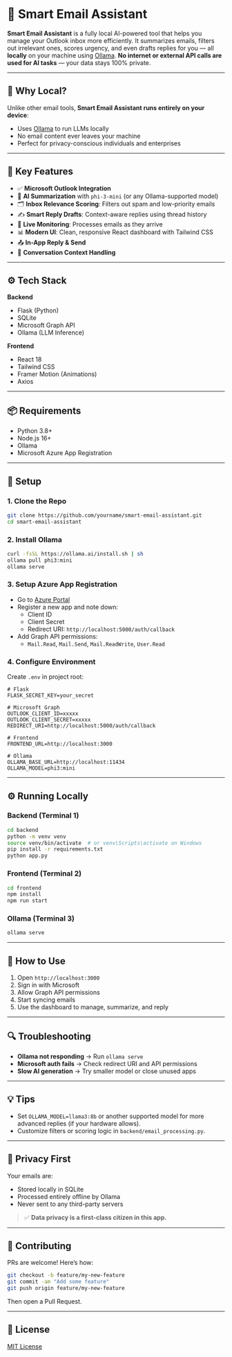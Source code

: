 # 📧 Smart Email Assistant

**Smart Email Assistant** is a fully local AI-powered tool that helps you manage your Outlook inbox more efficiently. It summarizes emails, filters out irrelevant ones, scores urgency, and even drafts replies for you — all **locally** on your machine using [Ollama](https://ollama.ai/). **No internet or external API calls are used for AI tasks** — your data stays 100% private.

---

## 🔑 Why Local?

Unlike other email tools, **Smart Email Assistant runs entirely on your device**:
- Uses [Ollama](https://ollama.ai/) to run LLMs locally
- No email content ever leaves your machine
- Perfect for privacy-conscious individuals and enterprises

---

## 🚀 Key Features

- ✅ **Microsoft Outlook Integration**  
- 🧠 **AI Summarization** with `phi-3-mini` (or any Ollama-supported model)  
- 🗂️ **Inbox Relevance Scoring**: Filters out spam and low-priority emails  
- ✍️ **Smart Reply Drafts**: Context-aware replies using thread history  
- 🔁 **Live Monitoring**: Processes emails as they arrive  
- 📊 **Modern UI**: Clean, responsive React dashboard with Tailwind CSS  
- 📤 **In-App Reply & Send**  
- 🧵 **Conversation Context Handling**

---

## ⚙️ Tech Stack

**Backend**
- Flask (Python)
- SQLite
- Microsoft Graph API
- Ollama (LLM Inference)

**Frontend**
- React 18
- Tailwind CSS
- Framer Motion (Animations)
- Axios

---

## 📦 Requirements

- Python 3.8+
- Node.js 16+
- Ollama
- Microsoft Azure App Registration

---

## 🧪 Setup

### 1. Clone the Repo

```bash
git clone https://github.com/yourname/smart-email-assistant.git
cd smart-email-assistant
```

### 2. Install Ollama

```bash
curl -fsSL https://ollama.ai/install.sh | sh
ollama pull phi3:mini
ollama serve
```

### 3. Setup Azure App Registration

- Go to [Azure Portal](https://portal.azure.com)
- Register a new app and note down:
  - Client ID
  - Client Secret
  - Redirect URI: `http://localhost:5000/auth/callback`
- Add Graph API permissions:
  - `Mail.Read`, `Mail.Send`, `Mail.ReadWrite`, `User.Read`

### 4. Configure Environment

Create `.env` in project root:

```env
# Flask
FLASK_SECRET_KEY=your_secret

# Microsoft Graph
OUTLOOK_CLIENT_ID=xxxxx
OUTLOOK_CLIENT_SECRET=xxxxx
REDIRECT_URI=http://localhost:5000/auth/callback

# Frontend
FRONTEND_URL=http://localhost:3000

# Ollama
OLLAMA_BASE_URL=http://localhost:11434
OLLAMA_MODEL=phi3:mini
```

---

## ⚙️ Running Locally

### Backend (Terminal 1)

```bash
cd backend
python -m venv venv
source venv/bin/activate  # or venv\Scripts\activate on Windows
pip install -r requirements.txt
python app.py
```

### Frontend (Terminal 2)

```bash
cd frontend
npm install
npm run start
```

### Ollama (Terminal 3)

```bash
ollama serve
```

---

## 🧭 How to Use

1. Open `http://localhost:3000`
2. Sign in with Microsoft
3. Allow Graph API permissions
4. Start syncing emails
5. Use the dashboard to manage, summarize, and reply

---

## 🔍 Troubleshooting

- **Ollama not responding** → Run `ollama serve`
- **Microsoft auth fails** → Check redirect URI and API permissions
- **Slow AI generation** → Try smaller model or close unused apps

---

## 💡 Tips

- Set `OLLAMA_MODEL=llama3:8b` or another supported model for more advanced replies (if your hardware allows).
- Customize filters or scoring logic in `backend/email_processing.py`.

---

## 🔐 Privacy First

Your emails are:
- Stored locally in SQLite
- Processed entirely offline by Ollama
- Never sent to any third-party servers

> ✅ **Data privacy is a first-class citizen in this app.**

---

## 🧩 Contributing

PRs are welcome! Here’s how:

```bash
git checkout -b feature/my-new-feature
git commit -am "Add some feature"
git push origin feature/my-new-feature
```

Then open a Pull Request.

---

## 📄 License

[MIT License](LICENSE)

